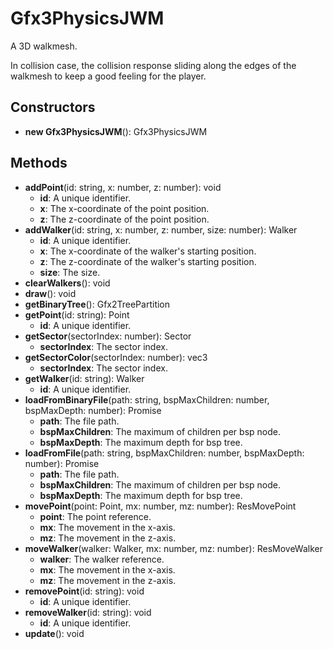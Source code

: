 # Gfx3PhysicsJWM

A 3D walkmesh.
In collision case, the collision response sliding along the edges of the walkmesh to keep a good feeling for the player.
## Constructors
* **new Gfx3PhysicsJWM**(): Gfx3PhysicsJWM   
## Methods
* **addPoint**(id: string, x: number, z: number): void   
  * **id**: A unique identifier.
  * **x**: The x-coordinate of the point position.
  * **z**: The z-coordinate of the point position.
* **addWalker**(id: string, x: number, z: number, size: number): Walker   
  * **id**: A unique identifier.
  * **x**: The x-coordinate of the walker's starting position.
  * **z**: The z-coordinate of the walker's starting position.
  * **size**: The size.
* **clearWalkers**(): void   
* **draw**(): void   
* **getBinaryTree**(): Gfx2TreePartition   
* **getPoint**(id: string): Point   
  * **id**: A unique identifier.
* **getSector**(sectorIndex: number): Sector   
  * **sectorIndex**: The sector index.
* **getSectorColor**(sectorIndex: number): vec3   
  * **sectorIndex**: The sector index.
* **getWalker**(id: string): Walker   
  * **id**: A unique identifier.
* **loadFromBinaryFile**(path: string, bspMaxChildren: number, bspMaxDepth: number): Promise   
  * **path**: The file path.
  * **bspMaxChildren**: The maximum of children per bsp node.
  * **bspMaxDepth**: The maximum depth for bsp tree.
* **loadFromFile**(path: string, bspMaxChildren: number, bspMaxDepth: number): Promise   
  * **path**: The file path.
  * **bspMaxChildren**: The maximum of children per bsp node.
  * **bspMaxDepth**: The maximum depth for bsp tree.
* **movePoint**(point: Point, mx: number, mz: number): ResMovePoint   
  * **point**: The point reference.
  * **mx**: The movement in the x-axis.
  * **mz**: The movement in the z-axis.
* **moveWalker**(walker: Walker, mx: number, mz: number): ResMoveWalker   
  * **walker**: The walker reference.
  * **mx**: The movement in the x-axis.
  * **mz**: The movement in the z-axis.
* **removePoint**(id: string): void   
  * **id**: A unique identifier.
* **removeWalker**(id: string): void   
  * **id**: A unique identifier.
* **update**(): void   
